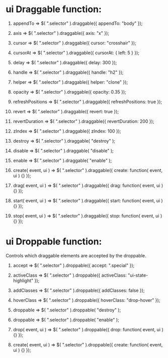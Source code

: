 # ui Draggable function:

1. appendTo => $( ".selector" ).draggable({
appendTo: "body"
});

2. axis =>  $( ".selector" ).draggable({
axis: "x"
});

3. cursor => $( ".selector" ).draggable({
cursor: "crosshair"
});

4. cursorAt => $( ".selector" ).draggable({
cursorAt: { left: 5 }
});

5. delay => $( ".selector" ).draggable({
delay: 300
});

6. handle =>  $( ".selector" ).draggable({
handle: "h2"
});

7. helper => $( ".selector" ).draggable({
helper: "clone"
});

8. opacity => $( ".selector" ).draggable({
opacity: 0.35
});

9. refreshPositions => $( ".selector" ).draggable({
refreshPositions: true
});

10. revert =>  $( ".selector" ).draggable({
revert: true
});

11. revertDuration => $( ".selector" ).draggable({
revertDuration: 200
});

12. zIndex => $( ".selector" ).draggable({
zIndex: 100
});

13. destroy => $( ".selector" ).draggable( "destroy" );

14. disable => $( ".selector" ).draggable( "disable" );

15. enable => $( ".selector" ).draggable( "enable" );

16. create( event, ui ) => $( ".selector" ).draggable({
create: function( event, ui ) {}
});

17. drag( event, ui ) => $( ".selector" ).draggable({
drag: function( event, ui ) {}
});

18. start( event, ui ) => $( ".selector" ).draggable({
start: function( event, ui ) {}
});

19. stop( event, ui ) => $( ".selector" ).draggable({
stop: function( event, ui ) {}
});

# ui Droppable function:
Controls which draggable elements are accepted by the droppable.

1. accept => $( ".selector" ).droppable({
  accept: ".special"
});

2. activeClass =>  $( ".selector" ).droppable({
  activeClass: "ui-state-highlight"
});

3. addClasses => $( ".selector" ).droppable({
  addClasses: false
});

4. hoverClass => $( ".selector" ).droppable({
  hoverClass: "drop-hover"
});

5. droppable => $( ".selector" ).droppable( "destroy" );

6. droppable => $( ".selector" ).droppable( "enable" );


7. drop( event, ui ) => $( ".selector" ).droppable({
  drop: function( event, ui ) {}
});

8. create( event, ui ) => $( ".selector" ).droppable({
  create: function( event, ui ) {}
});

